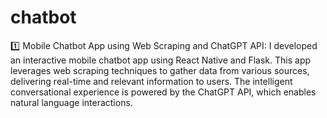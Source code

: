 # chatbot
1️⃣ Mobile Chatbot App using Web Scraping and ChatGPT API:
   I developed an interactive mobile chatbot app using React Native and Flask. This app leverages web scraping techniques to gather data from various sources, delivering real-time and relevant information to users. The intelligent conversational experience is powered by the ChatGPT API, which enables natural language interactions.
